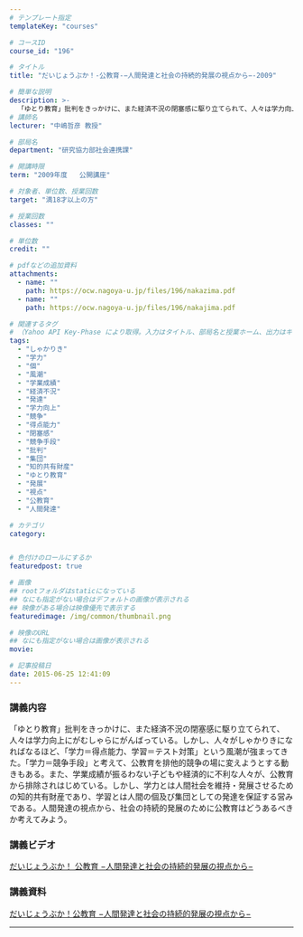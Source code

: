 ```yaml
---
# テンプレート指定
templateKey: "courses"

# コースID
course_id: "196"

# タイトル
title: "だいじょうぶか！-公教育-−人間発達と社会の持続的発展の視点から−-2009"

# 簡単な説明
description: >-
  「ゆとり教育」批判をきっかけに、また経済不況の閉塞感に駆り立てられて、人々は学力向上にがむしゃらにがんばっている。しかし、人々がしゃかりきになればなるほど、「学力＝得点能力、学習＝テスト対策」という風潮が強まってきた。「学力＝競争手段」と考えて、公教育を排他的競争の場に変えようとする動きもある。また、学業成績が振るわない子どもや経済的に不利な人々が、公教育から排除されはじめている。しかし、学力とは ....
# 講師名
lecturer: "中嶋哲彦 教授"

# 部局名
department: "研究協力部社会連携課"

# 開講時限
term: "2009年度	公開講座"

# 対象者、単位数、授業回数
target: "満18才以上の方"

# 授業回数
classes: ""

# 単位数
credit: ""

# pdfなどの追加資料
attachments:
  - name: "" 
    path: https://ocw.nagoya-u.jp/files/196/nakazima.pdf
  - name: "" 
    path: https://ocw.nagoya-u.jp/files/196/nakajima.pdf

# 関連するタグ
# （Yahoo API Key-Phase により取得。入力はタイトル、部局名と授業ホーム、出力はキーフレーズ（tags））
tags:
  - "しゃかりき"
  - "学力"
  - "個"
  - "風潮"
  - "学業成績"
  - "経済不況"
  - "発達"
  - "学力向上"
  - "競争"
  - "得点能力"
  - "閉塞感"
  - "競争手段"
  - "批判"
  - "集団"
  - "知的共有財産"
  - "ゆとり教育"
  - "発展"
  - "視点"
  - "公教育"
  - "人間発達"

# カテゴリ
category:


# 色付けのロールにするか
featuredpost: true

# 画像
## rootフォルダはstaticになっている
## なにも指定がない場合はデフォルトの画像が表示される
## 映像がある場合は映像優先で表示する
featuredimage: /img/common/thumbnail.png

# 映像のURL
## なにも指定がない場合は画像が表示される
movie: 

# 記事投稿日
date: 2015-06-25 12:41:09
---
```


### 講義内容

「ゆとり教育」批判をきっかけに、また経済不況の閉塞感に駆り立てられて、人々は学力向上にがむしゃらにがんばっている。しかし、人々がしゃかりきになればなるほど、「学力＝得点能力、学習＝テスト対策」という風潮が強まってきた。「学力＝競争手段」と考えて、公教育を排他的競争の場に変えようとする動きもある。また、学業成績が振るわない子どもや経済的に不利な人々が、公教育から排除されはじめている。しかし、学力とは人間社会を維持・発展させるための知的共有財産であり、学習とは人間の個及び集団としての発達を保証する営みである。人間発達の視点から、社会の持続的発展のために公教育はどうあるべきか考えてみよう。














### 講義ビデオ

<a href="https://nuvideo.media.nagoya-u.ac.jp/embed/f8a890682f6e50681063a7fe8ca83a082bbe38c1" target="blank">だいじょうぶか！ 公教育 −人間発達と社会の持続的発展の視点から−</a>

### 講義資料

[だいじょうぶか！公教育 −人間発達と社会の持続的発展の視点から−](https://ocw.nagoya-u.jp/files/196/nakajima.pdf) 









-----